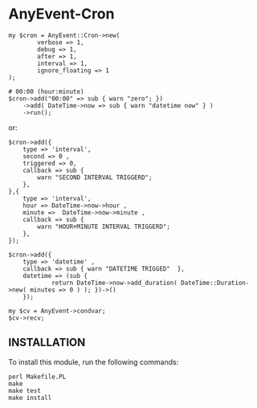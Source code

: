 # AnyEvent-Cron

    my $cron = AnyEvent::Cron->new( 
            verbose => 1,
            debug => 1,
            after => 1,
            interval => 1,
            ignore_floating => 1
    );

    # 00:00 (hour:minute)
    $cron->add("00:00" => sub { warn "zero"; })
        ->add( DateTime->now => sub { warn "datetime now" } )
        ->run();

or:

    $cron->add({  
        type => 'interval',
        second => 0 ,
        triggered => 0,
        callback => sub { 
            warn "SECOND INTERVAL TRIGGERD";
        },
    },{  
        type => 'interval',
        hour => DateTime->now->hour , 
        minute =>  DateTime->now->minute ,
        callback => sub { 
            warn "HOUR+MINUTE INTERVAL TRIGGERD";
        },
    });

    $cron->add({
        type => 'datetime' ,
        callback => sub { warn "DATETIME TRIGGED"  },
        datetime => (sub { 
                return DateTime->now->add_duration( DateTime::Duration->new( minutes => 0 ) ); })->()
        });

    my $cv = AnyEvent->condvar;
    $cv->recv;


## INSTALLATION

To install this module, run the following commands:

	perl Makefile.PL
	make
	make test
	make install

